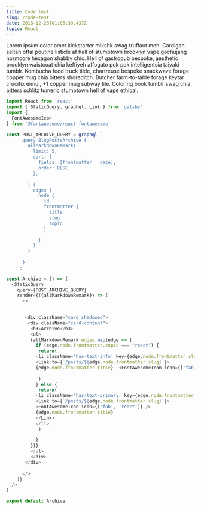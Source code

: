 ```yaml
---
title: Code test
slug: /code-test
date: 2018-12-23T01:05:39.437Z
topic: React
---
```

Lorem ipsum dolor amet kickstarter mlkshk swag truffaut meh. Cardigan seitan offal poutine listicle af hell of stumptown brooklyn vape gochujang normcore hexagon shabby chic. Hell of gastropub bespoke, aesthetic brooklyn waistcoat chia keffiyeh affogato pok pok intelligentsia taiyaki tumblr. Kombucha food truck tilde, chartreuse bespoke snackwave forage copper mug chia bitters shoreditch. Butcher farm-to-table forage keytar crucifix ennui, +1 copper mug subway tile. Coloring book tumblr swag chia bitters schlitz tumeric stumptown hell of vape ethical.

```javascript
import React from 'react'
import { StaticQuery, graphql, Link } from 'gatsby'
import {
  FontAwesomeIcon
} from '@fortawesome/react-fontawesome'

const POST_ARCHIVE_QUERY = graphql `
      query BlogPostsArchive {
        allMarkdownRemark(
          limit: 5,
          sort: {
            fields: [frontmatter___date],
            order: DESC
          },

        ) {
          edges {
            node {
              id
              frontmatter {
                title
                slug
                topic
              }

            }
          }
        }
      
      }
    `;

const Archive = () => (
  <StaticQuery
    query={POST_ARCHIVE_QUERY}
    render={({allMarkdownRemark}) => (
      <>

      
       <div className="card shadowed">
        <div className="card-content">
         <h3>Archive</h3>
         <ul>
         {allMarkdownRemark.edges.map(edge => {
           if (edge.node.frontmatter.topic === "react") {
            return(
           <li className='has-text-info' key={edge.node.frontmatter.slug} >
           <Link to={`/posts/${edge.node.frontmatter.slug}`}>
           {edge.node.frontmatter.title}  <FontAwesomeIcon icon={['fab', 'vuejs']} className="has-text-success" /></Link></li>
           
            )
           } else {
            return(
           <li className='has-text-primary' key={edge.node.frontmatter.slug}>
           <Link to={`/posts/${edge.node.frontmatter.slug}`}>
           <FontAwesomeIcon icon={['fab', 'react']} />
           {edge.node.frontmatter.title} 
           </Link>
           </li>
            )

           }
         })}
         </ul>
         </div>
       </div>
      
      </>
    )}
  />
)

export default Archive

```
